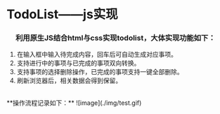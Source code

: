 # TodoList——js实现
### &emsp; 利用原生JS结合html与css实现todolist，大体实现功能如下：
1. 在输入框中输入待完成内容，回车后可自动生成对应事项。
2. 支持进行中的事项与已完成的事项双向转换。
3. 支持事项的选择删除操作，已完成的事项支持一键全部删除。
4. 刷新浏览器后，相关数据会得到保留。
<br />   
 **操作流程记录如下：**
![image](./img/test.gif)



